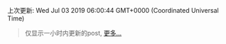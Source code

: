 
  
 上次更新: Wed Jul 03 2019 06:00:44 GMT+0000 (Coordinated Universal Time) 

 > 仅显示一小时内更新的post, [更多...](screenshots/)
  